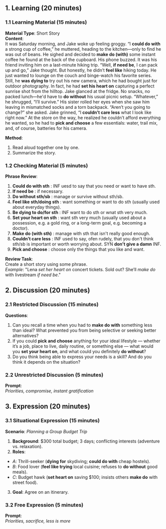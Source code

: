 
## 1. Learning (20 minutes)
### 1.1 Learning Material (15 minutes)  
**Material Type**: Short Story  
**Content**:  
It was Saturday morning, and Jake woke up feeling groggy. “I **could do with** a strong cup of coffee,” he muttered, heading to the kitchen—only to find he was out of beans. He sighed and decided to **make do (with)** some instant coffee he found at the back of the cupboard.
His phone buzzed. It was his friend inviting him on a last-minute hiking trip. “Well, **if need be**, I can pack up and go,” Jake thought. But honestly, he didn’t **feel like** hiking today. He just wanted to lounge on the couch and binge-watch his favorite series.
Still, he **was dying to** try out his new camera, which he had bought just for outdoor photography. In fact, he had **set his heart on** capturing a perfect sunrise shot from the hilltop.
Jake glanced at the fridge. No snacks, no packed lunch—he'd have to **do without** his usual picnic setup. “Whatever,” he shrugged, “I’ll survive.”
His sister rolled her eyes when she saw him leaving in mismatched socks and a torn backpack. “Aren’t you going to change?” she asked.
Jake grinned, “I **couldn’t care less** what I look like right now.”
At the store on the way, he realized he couldn’t afford everything he wanted, so he had to **pick and choose** a few essentials: water, trail mix, and, of course, batteries for his camera.

**Method**:  
1. Read aloud together one by one.  
2. Summarize the story.

### 1.2 Checking Material (5 minutes)  
**Phrase Review**:  
1. **Could do with sth** : INF uesd to say that you need or want to have sth.
2. **If need be** : if necessary.
3. **Do without sth/sb** : manage or survive without sth/sb.
4. **Feel like sth/doing sth** : want something or want to do sth (usually used about everyday things).
5. **Be dying to do/for sth** : INF want to do sth or wnat sth very much.
6. **Set your heart on sth** : want sth very much (usually used about a possession, e.g. a gold ring, or a long-term goal, e.g. becoming a doctor).
7. **Make do (with sth)** : manage with sth that isn't really good enough.
8. **Couldn’t care less**  : INF used to say, ofen rudely, that you don't think sth/sb is important or worth worrying about. SYN **don't give a damn** INF.
9. **Pick and choose** : choose only the things that you like and want.

**Review Task**:  
Create a short story using some phrase.  
*Example*: "Lena *set her heart on* concert tickets. Sold out? She’ll *make do* with livestream *if need be*."  

## 2. Discussion (20 minutes)  
### 2.1 Restricted Discussion (15 minutes)  
**Questions**:  
1. Can you recall a time when you had to **make do with** something less than ideal? What prevented you from being selective or seeking better alternatives?  
2. If you could **pick and choose** anything for your ideal lifestyle — whether it’s a job, place to live, daily routine, or something else — what would you **set your heart on**, and what could you definitely **do without**?  
3. Do you think being able to express your needs is a skill? And do you think it depends on the situation?

### 2.2 Unrestricted Discussion (5 minutes)  
**Prompt**:  
*Priorities, compromise, instant gratification*  

## 3. Expression (20 minutes)  
### 3.1 Situational Expression (15 minutes)  
**Scenario**: *Planning a Group Budget Trip*  
1. **Background**: $300 total budget; 3 days; conflicting interests (adventure vs. relaxation).  
2. **Roles**:  
  - *A*: Thrill-seeker (**dying for** skydiving; **could do with** cheap hostels).  
  - *B*: Food lover (**feel like trying** local cuisine; refuses to **do without** good meals).  
  - *C*: Budget hawk (**set heart on** saving $100; insists others **make do** with street food).  
3. **Goal**: Agree on an itinerary.  

### 3.2 Free Expression (5 minutes)  
**Prompt**:  
*Priorities, sacrifice, less is more*  